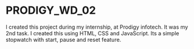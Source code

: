 # PRODIGY_WD_02
I created this project during my internship, at Prodigy infotech. It was my 2nd task. I created this using HTML, CSS and JavaScript. Its a simple stopwatch with start, pause and reset feature.
